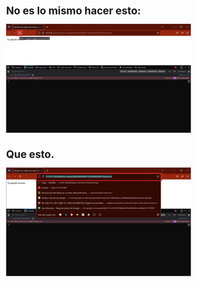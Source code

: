 # No es lo mismo hacer esto:

![Refresh](img/Refrescar-Pagina-Del-Navegador.jpeg "")

# Que esto.

![Restart](img/Simular-Un-Primer-Acceso-Del-Dia.jpeg "")
